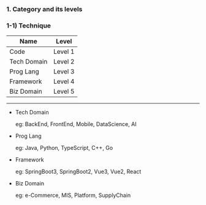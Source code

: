 ### 1. Category and its levels

### 1-1) Technique

| Name | Level |
| ---- | ---- |
| Code | Level 1 |
| Tech Domain | Level 2 |
| Prog Lang | Level 3 |
| Framework | Level 4 |
| Biz Domain | Level 5 |

<hr>

- Tech Domain

    eg: BackEnd, FrontEnd, Mobile, DataScience, AI


- Prog Lang

    eg: Java, Python, TypeScript, C++, Go


- Framework

    eg: SpringBoot3, SpringBoot2, Vue3, Vue2, React

- Biz Domain

    eg: e-Commerce, MIS, Platform, SupplyChain
